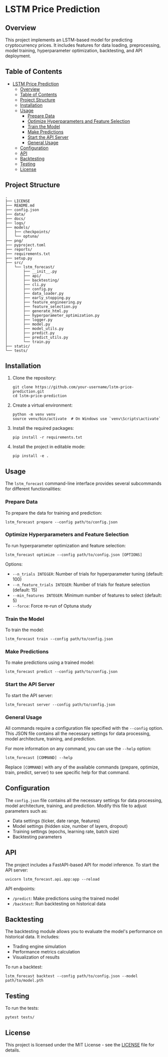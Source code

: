 # LSTM Price Prediction

## Overview

This project implements an LSTM-based model for predicting cryptocurrency prices. It includes features for data loading, preprocessing, model training, hyperparameter optimization, backtesting, and API deployment.

## Table of Contents

- [LSTM Price Prediction](#lstm-price-prediction)
  - [Overview](#overview)
  - [Table of Contents](#table-of-contents)
  - [Project Structure](#project-structure)
  - [Installation](#installation)
  - [Usage](#usage)
    - [Prepare Data](#prepare-data)
    - [Optimize Hyperparameters and Feature Selection](#optimize-hyperparameters-and-feature-selection)
    - [Train the Model](#train-the-model)
    - [Make Predictions](#make-predictions)
    - [Start the API Server](#start-the-api-server)
    - [General Usage](#general-usage)
  - [Configuration](#configuration)
  - [API](#api)
  - [Backtesting](#backtesting)
  - [Testing](#testing)
  - [License](#license)

## Project Structure

```
.
├── LICENSE
├── README.md
├── config.json
├── data/
├── docs/
├── logs/
├── models/
│   ├── checkpoints/
│   └── optuna/
├── png/
├── pyproject.toml
├── reports/
├── requirements.txt
├── setup.py
├── src/
│   └── lstm_forecast/
│       ├── __init__.py
│       ├── api/
│       ├── backtesting/
│       ├── cli.py
│       ├── config.py
│       ├── data_loader.py
│       ├── early_stopping.py
│       ├── feature_engineering.py
│       ├── feature_selection.py
│       ├── generate_html.py
│       ├── hyperparameter_optimization.py
│       ├── logger.py
│       ├── model.py
│       ├── model_utils.py
│       ├── predict.py
│       ├── predict_utils.py
│       └── train.py
├── static/
└── tests/
```

## Installation

1. Clone the repository:
   ```
   git clone https://github.com/your-username/lstm-price-prediction.git
   cd lstm-price-prediction
   ```

2. Create a virtual environment:
   ```
   python -m venv venv
   source venv/bin/activate  # On Windows use `venv\Scripts\activate`
   ```

3. Install the required packages:
   ```
   pip install -r requirements.txt
   ```

4. Install the project in editable mode:
   ```
   pip install -e .
   ```

## Usage

The `lstm_forecast` command-line interface provides several subcommands for different functionalities:

### Prepare Data

To prepare the data for training and prediction:

```
lstm_forecast prepare --config path/to/config.json
```

### Optimize Hyperparameters and Feature Selection

To run hyperparameter optimization and feature selection:

```
lstm_forecast optimize --config path/to/config.json [OPTIONS]
```

Options:
- `--n_trials INTEGER`: Number of trials for hyperparameter tuning (default: 100)
- `--n_feature_trials INTEGER`: Number of trials for feature selection (default: 15)
- `--min_features INTEGER`: Minimum number of features to select (default: 5)
- `--force`: Force re-run of Optuna study

### Train the Model

To train the model:

```
lstm_forecast train --config path/to/config.json
```

### Make Predictions

To make predictions using a trained model:

```
lstm_forecast predict --config path/to/config.json
```

### Start the API Server

To start the API server:

```
lstm_forecast server --config path/to/config.json
```

### General Usage

All commands require a configuration file specified with the `--config` option. This JSON file contains all the necessary settings for data processing, model architecture, training, and prediction.

For more information on any command, you can use the `--help` option:

```
lstm_forecast [COMMAND] --help
```

Replace `[COMMAND]` with any of the available commands (prepare, optimize, train, predict, server) to see specific help for that command.

## Configuration

The `config.json` file contains all the necessary settings for data processing, model architecture, training, and prediction. Modify this file to adjust parameters such as:

- Data settings (ticker, date range, features)
- Model settings (hidden size, number of layers, dropout)
- Training settings (epochs, learning rate, batch size)
- Backtesting parameters

## API

The project includes a FastAPI-based API for model inference. To start the API server:

```
uvicorn lstm_forecast.api.app:app --reload
```

API endpoints:
- `/predict`: Make predictions using the trained model
- `/backtest`: Run backtesting on historical data

## Backtesting

The backtesting module allows you to evaluate the model's performance on historical data. It includes:

- Trading engine simulation
- Performance metrics calculation
- Visualization of results

To run a backtest:

```
lstm_forecast backtest --config path/to/config.json --model path/to/model.pth
```

## Testing

To run the tests:

```
pytest tests/
```

## License

This project is licensed under the MIT License - see the [LICENSE](LICENSE) file for details.